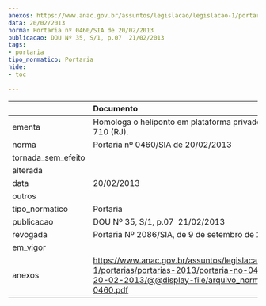 ```yaml
---
anexos: https://www.anac.gov.br/assuntos/legislacao/legislacao-1/portarias/portarias-2013/portaria-no-0460-sia-de-20-02-2013/@@display-file/arquivo_norma/PA2013-0460.pdf
data: 20/02/2013
norma: Portaria nº 0460/SIA de 20/02/2013
publicacao: DOU Nº 35, S/1, p.07  21/02/2013
tags:
- portaria
tipo_normatico: Portaria
hide: 
- toc 
 
---
```


|                    | Documento                                                                                                                                                         |
|:-------------------|:------------------------------------------------------------------------------------------------------------------------------------------------------------------|
| ementa             | Homologa o heliponto em plataforma privado SEDCO 710 (RJ).                                                                                                        |
| norma              | Portaria nº 0460/SIA de 20/02/2013                                                                                                                                |
| tornada_sem_efeito |                                                                                                                                                                   |
| alterada           |                                                                                                                                                                   |
| data               | 20/02/2013                                                                                                                                                        |
| outros             |                                                                                                                                                                   |
| tipo_normatico     | Portaria                                                                                                                                                          |
| publicacao         | DOU Nº 35, S/1, p.07  21/02/2013                                                                                                                                  |
| revogada           | Portaria Nº 2086/SIA, de 9 de setembro de 2014                                                                                                                    |
| em_vigor           |                                                                                                                                                                   |
| anexos             | https://www.anac.gov.br/assuntos/legislacao/legislacao-1/portarias/portarias-2013/portaria-no-0460-sia-de-20-02-2013/@@display-file/arquivo_norma/PA2013-0460.pdf |